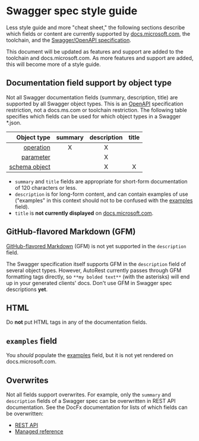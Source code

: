 # Swagger spec style guide

Less style guide and more "cheat sheet," the following sections describe which fields or content are currently supported by [docs.microsoft.com](http://docs.microsoft.com), the toolchain, and the [Swagger/OpenAPI specification](http://swagger.io/specification/).

This document will be updated as features and support are added to the toolchain and docs.microsoft.com. As more features and support are added, this will become more of a style guide.

## Documentation field support by object type

Not all Swagger documentation fields (summary, description, title) are supported by all Swagger object types. This is an [OpenAPI](http://swagger.io/specification/) specification restriction, not a docs.ms.com or toolchain restriction. The following table specifies which fields can be used for which object types in a Swagger *.json.

| Object type | summary | description | title |
|-------------:|:-----------:|:-----------:|:-----------:|
| [operation](http://swagger.io/specification/#operationObject) | X | X |  |
| [parameter](http://swagger.io/specification/#parameterObject) |  | X |  |
| [schema object](http://swagger.io/specification/#schemaObject) |  | X | X |

* `summary` and `title` fields are appropriate for short-form documentation of 120 characters or less.
* `description` is for long-form content, and can contain examples of use ("examples" in this context should not to be confused with the [examples](#examples-field-support) field).
* `title` is **not currently displayed** on [docs.microsoft.com](http://docs.microsoft.com).

## GitHub-flavored Markdown (GFM)

[GitHub-flavored Markdown](https://help.github.com/articles/github-flavored-markdown) (GFM) is not yet supported in the `description` field.

The Swagger specification itself supports GFM in the `description` field of several object types. However, AutoRest currently passes through GFM formatting tags directly, so `**my bolded text**` (with the asterisks) will end up in your generated clients' docs. Don't use GFM in Swagger spec descriptions **yet**.

## HTML

Do **not** put HTML tags in any of the documentation fields.

## `examples` field

You *should* populate the [examples](http://swagger.io/specification/#exampleObject) field, but it is not yet rendered on docs.microsoft.com.

## Overwrites

Not all fields support overwrites. For example, only the `summary` and `description` fields of a Swagger spec can be overwritten in REST API documentation. See the DocFx documentation for lists of which fields can be overwritten:

* [REST API](https://dotnet.github.io/docfx/tutorial/intro_overwrite_files.html#rest-api-model)
* [Managed reference](https://dotnet.github.io/docfx/tutorial/intro_overwrite_files.html#managed-reference-model)